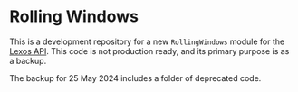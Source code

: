# Rolling Windows

This is a development repository for a new `RollingWindows` module for the [Lexos API](https://github.com/scottkleinman/lexos). This code is not production ready, and its primary purpose is as a backup.

The backup for 25 May 2024 includes a folder of deprecated code.
